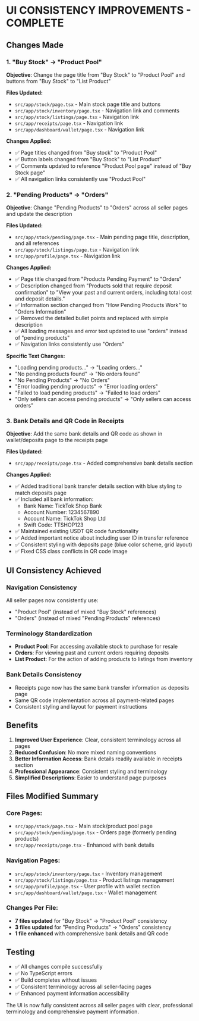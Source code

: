 # UI CONSISTENCY IMPROVEMENTS - COMPLETE

## Changes Made

### 1. "Buy Stock" → "Product Pool"

**Objective**: Change the page title from "Buy Stock" to "Product Pool" and buttons from "Buy Stock" to "List Product"

**Files Updated:**

- `src/app/stock/page.tsx` - Main stock page title and buttons
- `src/app/stock/inventory/page.tsx` - Navigation link and comments
- `src/app/stock/listings/page.tsx` - Navigation link
- `src/app/receipts/page.tsx` - Navigation link
- `src/app/dashboard/wallet/page.tsx` - Navigation link

**Changes Applied:**

- ✅ Page titles changed from "Buy stock" to "Product Pool"
- ✅ Button labels changed from "Buy Stock" to "List Product"
- ✅ Comments updated to reference "Product Pool page" instead of "Buy Stock page"
- ✅ All navigation links consistently use "Product Pool"

### 2. "Pending Products" → "Orders"

**Objective**: Change "Pending Products" to "Orders" across all seller pages and update the description

**Files Updated:**

- `src/app/stock/pending/page.tsx` - Main pending page title, description, and all references
- `src/app/stock/listings/page.tsx` - Navigation link
- `src/app/profile/page.tsx` - Navigation link

**Changes Applied:**

- ✅ Page title changed from "Products Pending Payment" to "Orders"
- ✅ Description changed from "Products sold that require deposit confirmation" to "View your past and current orders, including total cost and deposit details."
- ✅ Information section changed from "How Pending Products Work" to "Orders Information"
- ✅ Removed the detailed bullet points and replaced with simple description
- ✅ All loading messages and error text updated to use "orders" instead of "pending products"
- ✅ Navigation links consistently use "Orders"

**Specific Text Changes:**

- "Loading pending products..." → "Loading orders..."
- "No pending products found" → "No orders found"
- "No Pending Products" → "No Orders"
- "Error loading pending products" → "Error loading orders"
- "Failed to load pending products" → "Failed to load orders"
- "Only sellers can access pending products" → "Only sellers can access orders"

### 3. Bank Details and QR Code in Receipts

**Objective**: Add the same bank details and QR code as shown in wallet/deposits page to the receipts page

**Files Updated:**

- `src/app/receipts/page.tsx` - Added comprehensive bank details section

**Changes Applied:**

- ✅ Added traditional bank transfer details section with blue styling to match deposits page
- ✅ Included all bank information:
  - Bank Name: TickTok Shop Bank
  - Account Number: 1234567890
  - Account Name: TickTok Shop Ltd
  - Swift Code: TTSHOP123
- ✅ Maintained existing USDT QR code functionality
- ✅ Added important notice about including user ID in transfer reference
- ✅ Consistent styling with deposits page (blue color scheme, grid layout)
- ✅ Fixed CSS class conflicts in QR code image

## UI Consistency Achieved

### Navigation Consistency

All seller pages now consistently use:

- "Product Pool" (instead of mixed "Buy Stock" references)
- "Orders" (instead of mixed "Pending Products" references)

### Terminology Standardization

- **Product Pool**: For accessing available stock to purchase for resale
- **Orders**: For viewing past and current orders requiring deposits
- **List Product**: For the action of adding products to listings from inventory

### Bank Details Consistency

- Receipts page now has the same bank transfer information as deposits page
- Same QR code implementation across all payment-related pages
- Consistent styling and layout for payment instructions

## Benefits

1. **Improved User Experience**: Clear, consistent terminology across all pages
2. **Reduced Confusion**: No more mixed naming conventions
3. **Better Information Access**: Bank details readily available in receipts section
4. **Professional Appearance**: Consistent styling and terminology
5. **Simplified Descriptions**: Easier to understand page purposes

## Files Modified Summary

### Core Pages:

- `src/app/stock/page.tsx` - Main stock/product pool page
- `src/app/stock/pending/page.tsx` - Orders page (formerly pending products)
- `src/app/receipts/page.tsx` - Enhanced with bank details

### Navigation Pages:

- `src/app/stock/inventory/page.tsx` - Inventory management
- `src/app/stock/listings/page.tsx` - Product listings management
- `src/app/profile/page.tsx` - User profile with wallet section
- `src/app/dashboard/wallet/page.tsx` - Wallet management

### Changes Per File:

- **7 files updated** for "Buy Stock" → "Product Pool" consistency
- **3 files updated** for "Pending Products" → "Orders" consistency
- **1 file enhanced** with comprehensive bank details and QR code

## Testing

- ✅ All changes compile successfully
- ✅ No TypeScript errors
- ✅ Build completes without issues
- ✅ Consistent terminology across all seller-facing pages
- ✅ Enhanced payment information accessibility

The UI is now fully consistent across all seller pages with clear, professional terminology and comprehensive payment information.
